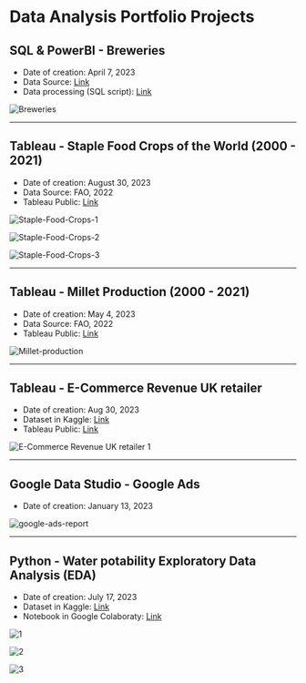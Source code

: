 # Data Analysis Portfolio Projects


## SQL & PowerBI - Breweries

* Date of creation: April 7, 2023
* Data Source: [Link](https://github.com/rosa-lpz/Data-Analysis-Portfolio/tree/23da5d13ff25e470df8633ac00fea07d05341c30/SQL%20%26%20PowerBI%20-%20Breweries/Data)
* Data processing (SQL script): [Link](https://github.com/rosa-lpz/Data-Analysis-Portfolio/blob/23da5d13ff25e470df8633ac00fea07d05341c30/SQL%20%26%20PowerBI%20-%20Breweries/SQL_breweries.sql)


![Breweries](SQL%20%26%20PowerBI%20-%20Breweries/Breweries.png)



------


## Tableau - Staple Food Crops of the World (2000 - 2021)

* Date of creation: August 30, 2023
* Data Source: FAO, 2022 
* Tableau Public: [Link](https://public.tableau.com/app/profile/rosalopez/viz/StapleFoodCropsoftheWorld2000-2021/StapleFoodCropsoftheWorld2000-2021)


 

![Staple-Food-Crops-1](Tableau%20-%20Crops%20World%202000-2021/Staple-Food-Crops-1.png)

![Staple-Food-Crops-2](Tableau%20-%20Crops%20World%202000-2021/Staple-Food-Crops-2.png)

![Staple-Food-Crops-3](Tableau%20-%20Crops%20World%202000-2021/Staple-Food-Crops-3.png)

------


## Tableau - Millet Production (2000 - 2021)

* Date of creation: May 4, 2023
* Data Source: FAO, 2022 
* Tableau Public: [Link](https://public.tableau.com/views/Millet_FAO/StapleFoodCropsoftheWorld2000-2021?:language=en-US&:sid=&:redirect=auth&:display_count=n&:origin=viz_share_link)


![Millet-production](Tableau%20-%20Millet%20FAO%202000-2001/Millet-production.png)

------


## Tableau - E-Commerce Revenue UK retailer

* Date of creation: Aug 30, 2023
* Dataset in Kaggle: [Link](https://www.kaggle.com/datasets/carrie1/ecommerce-data) 
* Tableau Public: [Link](https://public.tableau.com/views/E-Commerce-UK/Story1?:language=en-US&:sid=&:redirect=auth&:display_count=n&:origin=viz_share_link)


![E-Commerce Revenue UK retailer 1](Tableau%20-%20E-Commerce%20Revenue%20UK%20retailer/E-Commerce%20Revenue%20UK%20retailer%201.png)



------

## Google Data Studio - Google Ads
* Date of creation: January 13, 2023

![google-ads-report](Google%20Data%20Studio%20-%20Google%20Ads/google-ads-report.png)

------


## Python - Water potability Exploratory Data Analysis (EDA)
* Date of creation: July 17, 2023
* Dataset in Kaggle: [Link](https://www.kaggle.com/datasets/adityakadiwal/water-potability)
* Notebook in Google Colaboraty: [Link](https://colab.research.google.com/drive/191QOQFcczyvk2RzzK7ZMlCcHXoayLX_c?usp=sharing)
  

![1](Python%20-%20Water%20potability%20EDA/1.png)

![2](Python%20-%20Water%20potability%20EDA/2.png)

![3](Python%20-%20Water%20potability%20EDA/3.png)

